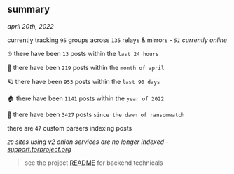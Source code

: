 
## summary
_april 20th, 2022_

currently tracking `95` groups across `135` relays & mirrors - _`51` currently online_

⏲ there have been `13` posts within the `last 24 hours`

🦈 there have been `219` posts within the `month of april`

🪐 there have been `953` posts within the `last 90 days`

🏚 there have been `1141` posts within the `year of 2022`

🦕 there have been `3427` posts `since the dawn of ransomwatch`

there are `47` custom parsers indexing posts

_`20` sites using v2 onion services are no longer indexed - [support.torproject.org](https://support.torproject.org/onionservices/v2-deprecation/)_

> see the project [README](https://github.com/thetanz/ransomwatch#ransomwatch--) for backend technicals
